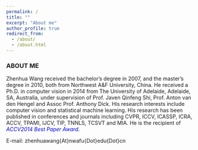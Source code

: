 ```yaml
---
permalink: /
title: ""
excerpt: "About me"
author_profile: true
redirect_from: 
  - /about/
  - /about.html
---
```


### ABOUT ME
Zhenhua Wang received the bachelor’s degree in 2007, and the master’s degree in 2010, both from Northwest A&F University, China. He received a Ph.D. in computer vision in 2014 from The University of Adelaide, Adelaide, SA, Australia, under supervision of Prof. Javen Qinfeng Shi, Prof. Anton van den Hengel and Assoc Prof. Anthony Dick. His research interests include computer vision and statistical machine learning. His research has been published in conferences and journals including CVPR, ICCV, ICASSP, ICRA, ACCV, TPAMI, IJCV, TIP, TNNLS, TCSVT and MIA. He is the recipient of *<font color="#0000dd">ACCV2014 Best Paper Award</font>*.

E-mail: zhenhuawang{At}nwafu{Dot}edu{Dot}cn
